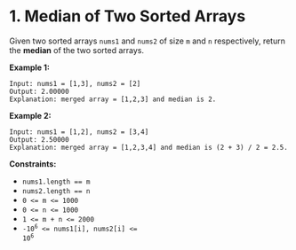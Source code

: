 # 1. Median of Two Sorted Arrays

Given two sorted arrays <code>nums1</code> and <code>nums2</code> of size <code>m</code> and <code>n</code> respectively, return the **median** of the two sorted arrays.

**Example 1:**

```
Input: nums1 = [1,3], nums2 = [2]
Output: 2.00000
Explanation: merged array = [1,2,3] and median is 2.
```

**Example 2:**

```
Input: nums1 = [1,2], nums2 = [3,4]
Output: 2.50000
Explanation: merged array = [1,2,3,4] and median is (2 + 3) / 2 = 2.5.
```

**Constraints:**

* <code>nums1.length == m</code>
* <code>nums2.length == n</code>
* <code>0 <= m <= 1000</code>
* <code>0 <= n <= 1000</code>
* <code>1 <= m + n <= 2000</code>
* <code>-10<sup>6</sup> <= nums1[i], nums2[i] <= 10<sup>6</sup></code>